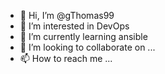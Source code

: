 - 👋 Hi, I’m @gThomas99
- 👀 I’m interested in DevOps
- 🌱 I’m currently learning ansible
- 💞️ I’m looking to collaborate on ...
- 📫 How to reach me ...

<!---
gThomas99/gThomas99 is a ✨ special ✨ repository because its `README.md` (this file) appears on your GitHub profile.
You can click the Preview link to take a look at your changes.
--->
